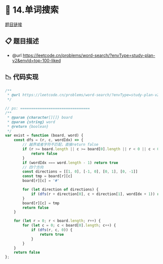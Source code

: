 # 🎪 14.单词搜索

[题目链接](https://leetcode.cn/problems/word-search/?envType=study-plan-v2&envId=top-100-liked)

## 📋 题目描述
* @url https://leetcode.cn/problems/word-search/?envType=study-plan-v2&envId=top-100-liked

## 📉 代码实现
```typescript
/**
 * @url https://leetcode.cn/problems/word-search/?envType=study-plan-v2&envId=top-100-liked
 */

// ps: ================================
/**
 * @param {character[][]} board
 * @param {string} word
 * @return {boolean}
 */
var exist = function (board, word) {
    const dfs = (r, c, wordIdx) => {
        // 越界或者字符不匹配，直接return false
        if (r >= board.length || c >= board[0].length || r < 0 || c < 0 || board[r][c] !== word[wordIdx]) {
            return false
        }
        if (wordIdx === word.length - 1) return true
        // 四个方向
        const directions = [[1, 0], [-1, 0], [0, 1], [0, -1]]
        const tmp = board[r][c]
        board[r][c] = '#'

        for (let direction of directions) {
            if (dfs(r + direction[0], c + direction[1], wordIdx + 1)) return true
        }
        board[r][c] = tmp
        return false
    }

    for (let r = 0; r < board.length; r++) {
        for (let c = 0; c < board[0].length; c++) {
            if (dfs(r, c, 0)) {
                return true
            }
        }
    }
    return false
};
```
